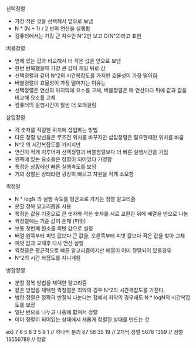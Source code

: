 선택정렬
- 가장 작은 것을 선택해서 앞으로 보냄
- N * (N + 1) / 2 번의 연산을 실행함
- 컴퓨터에서는 가장 큰 차수인 N^2만 보고 O(N^2)라고 표현

버블정렬
- 옆에 있는 값과 비교해서 더 작은 값을 앞으로 보냄
- 한번 반복했을때 가장 큰 값이 제일 뒤로 감
- 선택정렬과 같이 N^2의 시간복잡도를 가지만 효율성이 가장 떨어짐
- 버블정렬이 효율성이 가장 떨어지는 이유는 
- 선택정렬은 연산의 마지막에 요소를 교체, 버블정렬은 매 연산마다 뒤에 값과 값을 비교해 요소를 교체
- 컴퓨터의 실행시간이 훨씬 더 오래걸림

삽입정렬
- 각 숫자를 적절한 위치에 삽입하는 방법
- 다른 정렬 방신들은 무조건 위치를 바꾸지만 삽입정렬은 필요한때만 위치를 바꿈
- N^2 의 시간복잡도를 가지지만
- 연산이 적게 이루어져 선택정렬과 버블정렬보다 더 빠른 실행시간을 가짐
- 왼쪽에 있는 요소들은 정렬이 되어있다 가정함
- 특정한 상황에선 빠른 실행속도를 보임
- 거의 정렬된 상태라면 굉장히 빠르고 자원을 적게 소모함


퀵정렬
- N * logN 의 실행 속도를 평균으로 가지는 정렬 알고리즘
- 분할 정복 알고리즘을 사용
- 특정한 값을 기준으로 큰 숫자와 작은 숫자를 서로 교환한 뒤에 배열을 반으로 나눔
- 퀵정렬에는 기준 값이 존재 (피벗)
- 보통 첫번째 원소를 피벗 값으로 설정
- 배열 왼쪽부터 피벗 값보다 큰 값을, 오른쪽부터 피벗 값보다 작은 값을 찾아 교체
- 피벗 값과 교체후 다시 연산 실행
- 퀵정렬은 평균적으로 빠른 알고리즘이지만 배열이 이미 정렬되어 있을경우
- N^2의 시간 복잡도를 지니게됨

병합정렬
- 분할 정복 방법을 채택한 알고리즘
- 같은 방법을 채택한 퀵정렬은 최악의 경우 N^2의 시간복잡도를 가진다.
- 병합 정렬은 정확히 반절씩 나눈다는 점에서 최악의 경우에도 N * logN의 시간복잡도를 보장
- 일단 반으로 나누고 나중에 합쳐서 정렬
- 이미 정렬이 되어있는 상태에서 새롭게 정렬된 상태를 만드는 것

ex) 
    7 6 5 8 3 5 9 1 // 하나씩 분리
      67 58 35 19 // 2개씩 정렬
       5678 1359 // 정렬
        13556789 // 정렬

